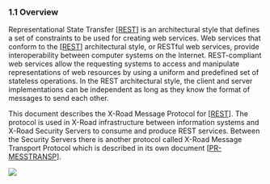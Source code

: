 ### 1.1 Overview

Representational State Transfer \[[REST](#Ref_RFC2119)\] is an architectural style that
defines a set of constraints to be used for creating web services. Web
services that conform to the \[[REST](#Ref_RFC2119)\] architectural style, or RESTful web
services, provide interoperability between computer systems on the
Internet. REST-compliant web services allow the requesting systems to
access and manipulate representations of web resources by using a
uniform and predefined set of stateless operations. In the REST
architectural style, the client and server implementations can be
independent as long as they know the format of messages to send each
other.

This document describes the X-Road Message Protocol for \[[REST](#Ref_RFC2119)\]. The protocol is used in X-Road
infrastructure between information systems and X-Road Security Servers to consume and produce REST
services. Between the Security Servers there is another protocol called X-Road Message Transport
Protocol which is described in its own document \[[PR-MESSTRANSP](#Ref_XMESSTP)\].

![](img/message-protocol-for-rest.png)